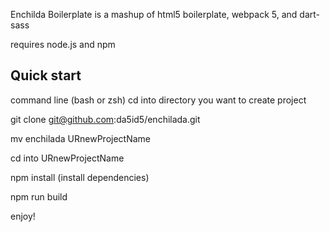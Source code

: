 Enchilda Boilerplate is a mashup of html5 boilerplate, webpack 5, and dart-sass

requires node.js and npm

## Quick start

command line (bash or zsh)
cd into directory you want to create project

git clone git@github.com:da5id5/enchilada.git

mv enchilada URnewProjectName

cd into URnewProjectName

npm install (install dependencies)

npm run build

enjoy!
